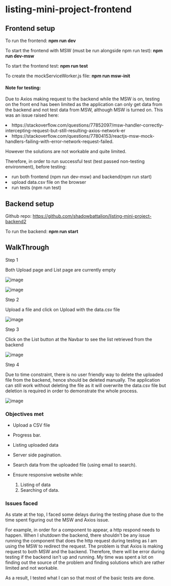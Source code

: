# listing-mini-project-frontend

## Frontend setup

To run the frontend: 
  <b>npm run dev</b>

To start the frontend with MSW (must be run alongside npm run test):
  <b>npm run dev-msw</b>

To start the frontend test:
 <b> npm run test</b>

To create the mockServiceWorker.js file:
 <b> npm run msw-init</b>

 #### Note for testing:

 <p>
   Due to Axios making request to the backend while the MSW is on, testing on the front end has been limited as the application can only get data from the backend and not test data from MSW, although MSW is turned on.
   This was an issue raised here: 
   <li>https://stackoverflow.com/questions/77852097/msw-handler-correctly-intercepting-request-but-still-resulting-axios-network-er</li>
   <li>https://stackoverflow.com/questions/77804153/reactjs-msw-mock-handlers-failing-with-error-network-request-failed.</li> 
   
 <p>However the solutions are not workable and quite limited.</p>
 <p>
   Therefore, in order to run successful test (test passed non-testing environment), before testing:
     <li>run both frontend (npm run dev-msw) and backend(npm run start)</li>
     <li>upload data.csv file on the browser</li>
     <li>run tests (npm run test) </li>
 </p>



## Backend setup
Github repo: https://github.com/shadowbattalion/listing-mini-project-backend2

To run the backend:
<b>npm run start</b>

## WalkThrough

<p>Step 1</p>
<p>Both Upload page and List page are currently empty</p>

![image](https://github.com/user-attachments/assets/3c191c57-be14-4253-a604-51b32db7dbe6)

![image](https://github.com/user-attachments/assets/cb04bcb1-2e0d-49d0-9929-2435d0b770be)

<p>Step 2</p>
<p>Upload a file and click on Upload with the data.csv file</p>

![image](https://github.com/user-attachments/assets/ddb6d60e-40fa-4d27-9e7b-449937d12238)

<p>Step 3</p>
<p>Click on the List button at the Navbar to see the list retrieved from the backend</p>

![image](https://github.com/user-attachments/assets/869e2365-9a22-451b-bba1-afc55901b813)

<p>Step 4</p>
<p>Due to time constraint, there is no user friendly way to delete the uploaded file from the backend, hence should be deleted manually. The application can still work without deleting the file as it will overwrite the data.csv file but deletion is required in order to demonstrate the whole process.</p>

![image](https://github.com/user-attachments/assets/d95b24fb-9598-45c6-b782-f66c7ec12013)


### Objectives met

- Upload a CSV file
- Progress bar.

- Listing uploaded data 
- Server side pagination.

- Search data from the uploaded file (using email to search). 
- Ensure responsive website while:
	1) Listing of data 
	2) Searching of data.




### Issues faced

<p>As state at the top, I faced some delays during the testing phase due to the time spent figuring out the MSW and Axios issue.</p>
<p>For example, in order for a component to appear, a http respond needs to happen. When I shutdown the backend, there shouldn't be any issue running the component that does the http request during testing as I am using the MSW to redirect the request. The problem is that Axios is making request to both MSW and the backend. Therefore, there will be error during testing if the backend isn't up and running. My time was spent a lot on finding out the source of the problem and finding solutions which are rather limited and not workable.</p>
<p>As a result, I tested what I can so that most of the basic tests are done.</p>
